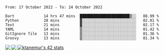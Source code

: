 <!--START_SECTION:waka-->

```text
From: 17 October 2022 - To: 24 October 2022

Dart             14 hrs 47 mins  ██████████████████████▒░░   88.99 %
Python           28 mins         ▓░░░░░░░░░░░░░░░░░░░░░░░░   02.81 %
Text             21 mins         ▓░░░░░░░░░░░░░░░░░░░░░░░░   02.17 %
YAML             14 mins         ▒░░░░░░░░░░░░░░░░░░░░░░░░   01.42 %
GitIgnore file   13 mins         ▒░░░░░░░░░░░░░░░░░░░░░░░░   01.36 %
Groovy           13 mins         ▒░░░░░░░░░░░░░░░░░░░░░░░░   01.34 %
```

<!--END_SECTION:waka-->
<a href="https://github.com/anuraghazra/github-readme-stats">
  <img align="left" src="https://github-readme-stats.vercel.app/api?username=Tanesan&count_private=true&show_icons=true" />
<img align="left" src="https://github-readme-stats.vercel.app/api/top-langs/?username=Tanesan" />
</a>

[![ktanemur's 42 stats](https://badge42.vercel.app/api/v2/cl1wslf6s002109l771rng2w8/stats?cursusId=21&coalitionId=62)](https://github.com/JaeSeoKim/badge42)
